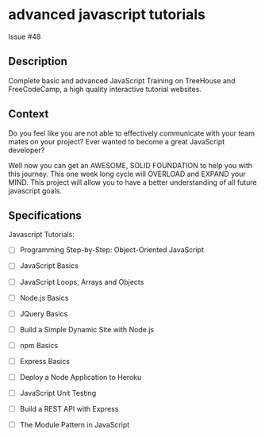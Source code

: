 # advanced javascript tutorials
Issue #48
## Description

Complete basic and advanced JavaScript Training on TreeHouse and FreeCodeCamp, a high quality interactive tutorial websites.
## Context

Do you feel like you are not able to effectively communicate with your team mates on your project? Ever wanted to become a great JavaScript developer? 

Well now you can get an AWESOME, SOLID FOUNDATION to help you with this journey. This one week long cycle will OVERLOAD and EXPAND your MIND. This project will allow you to have a better understanding of all future javascript goals. 

## Specifications

Javascript Tutorials:
- [ ] Programming Step-by-Step: Object-Oriented JavaScript
- [ ] JavaScript Basics
- [ ] JavaScript Loops, Arrays and Objects
- [ ] Node.js Basics
- [ ] JQuery Basics
- [ ] Build a Simple Dynamic Site with Node.js
- [ ] npm Basics
- [ ] Express Basics
- [ ] Deploy a Node Application to Heroku
- [ ] JavaScript Unit Testing
- [ ] Build a REST API with Express
- [ ] The Module Pattern in JavaScript


